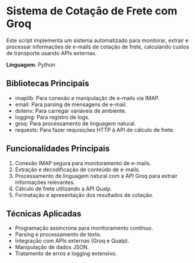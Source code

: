 # Sistema de Cotação de Frete com Groq

Este script implementa um sistema automatizado para monitorar, extrair e processar informações de e-mails de cotação de frete, calculando custos de transporte usando APIs externas.

**Linguagem**: Python

## Bibliotecas Principais
- imaplib: Para conexão e manipulação de e-mails via IMAP.
- email: Para parsing de mensagens de e-mail.
- dotenv: Para carregar variáveis de ambiente.
- logging: Para registro de logs.
- groq: Para processamento de linguagem natural.
- requests: Para fazer requisições HTTP à API de cálculo de frete.

## Funcionalidades Principais
1. Conexão IMAP segura para monitoramento de e-mails.
2. Extração e decodificação de conteúdo de e-mails.
3. Processamento de linguagem natural com a API Groq para extrair informações relevantes.
4. Cálculo de frete utilizando a API Qualp.
5. Formatação e apresentação dos resultados de cotação.

## Técnicas Aplicadas
- Programação assíncrona para monitoramento contínuo.
- Parsing e processamento de texto.
- Integração com APIs externas (Groq e Qualp).
- Manipulação de dados JSON.
- Tratamento de erros e logging extensivo.
